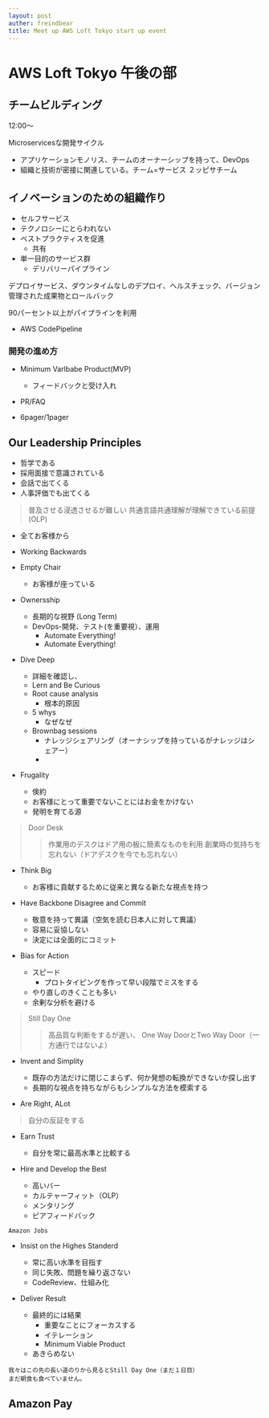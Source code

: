 ```yaml
---
layout: post
auther: freindbear
title: Meet up AWS Loft Tokyo start up event
---
```

# AWS Loft Tokyo 午後の部

## チームビルディング
12:00〜

Microservicesな開発サイクル
* アプリケーションモノリス、チームのオーナーシップを持って、DevOps
* 組織と技術が密接に関連している。チーム=サービス
２ッピサチーム

## イノベーションのための組織作り
* セルフサービス
* テクノロシーにとらわれない
* ベストプラクティスを促進
  * 共有
* 単一目的のサービス群
  * デリバリーパイプライン


デプロイサービス、ダウンタイムなしのデプロイ、ヘルスチェック、バージョン管理された成果物とロールバック

90パーセント以上がパイプラインを利用
* AWS CodePipeline

### 開発の進め方
* Minimum Varlbabe Product(MVP)
  * フィードバックと受け入れ
* PR/FAQ

* 6pager/1pager

## Our Leadership Principles
* 哲学である
* 採用面接で意識されている
* 会話で出てくる
* 人事評価でも出てくる

> 普及させる浸透させるが難しい
> 共通言語共通理解が理解できている前提(OLP)

* 全てお客様から
* Working Backwards
* Empty Chair
  * お客様が座っている

* Ownersship
  * 長期的な視野 (Long Term)
  * DevOps-開発、テスト(を重要視）、運用
    * Automate Everything!
    * Automate Everything!

* Dive Deep
  * 詳細を確認し、
  * Lern and Be Curious
  * Root cause analysis
    * 根本的原因
  * 5 whys
    * なぜなぜ
  * Brownbag sessions
    * ナレッジシェアリング（オーナシップを持っているがナレッジはシェアー）
    * 
* Frugality
  * 倹約
  * お客様にとって重要でないことにはお金をかけない
  * 発明を育てる源

> Door Desk
>> 作業用のデスクはドア用の板に簡素なものを利用
>> 創業時の気持ちを忘れない（ドアデスクを今でも忘れない）

* Think Big
  * お客様に貢献するために従来と異なる新たな視点を持つ

* Have Backbone Disagree and Commit
  * 敬意を持って異議（空気を読む日本人に対して異議）
  * 容易に妥協しない
  * 決定には全面的にコミット

* Bias for Action
  * スピード
    * プロトタイピングを作って早い段階でミスをする
  * やり直しのきくことも多い
  * 余剰な分析を避ける

> Still Day One
>> 高品質な判断をするが遅い、
> One Way DoorとTwo Way Door（一方通行ではないよ）
> 
* Invent and Simplity
  * 既存の方法だけに閉じこまらず、何か発想の転換ができないか探し出す
  * 長期的な視点を持ちながらもシンプルな方法を模索する

* Are Right, ALot
> 自分の反証をする

* Earn Trust
  * 自分を常に最高水準と比較する

* Hire and Develop the Best
  * 高いバー
  * カルテャーフィット（OLP）
  * メンタリング
  * ピアフィードバック

`Amazon Jobs`

* Insist on the Highes Standerd
  * 常に高い水準を目指す
  * 同じ失敗、問題を繰り返さない
  * CodeReview、仕組み化

* Deliver Result
  * 最終的には結果
    * 重要なことにフォーカスする
    * イテレーション
    * Minimum Viable Product
  * あきらめない

```
我々はこの先の長い道のりから見るとStill Day One（まだ１日目）
まだ朝食も食べていません。
```




## Amazon Pay



